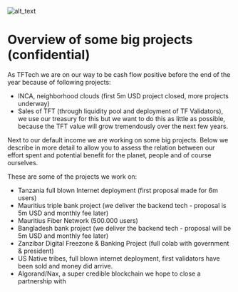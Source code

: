 ![alt_text](../img/connected_world.png "image_tooltip")



# Overview of some big projects (confidential)

As TFTech we are on our way to be cash flow positive before the end of the year because of following projects:



* INCA, neighborhood clouds (first 5m USD project closed, more projects underway)
* Sales of TFT (through liquidity pool and deployment of TF Validators), we use our treasury for this but we want to do this as little as possible, because the TFT value will grow tremendously over the next few years.

Next to our default income we are working on some big projects.  Below we describe in more detail to allow you to assess the relation between our effort spent and potential benefit for the planet, people and of course ourselves.  

These are some of the projects we work on:



* Tanzania full blown Internet deployment (first proposal made for 6m users)
* Mauritius triple bank project (we deliver the backend tech - proposal is 5m USD and monthly fee later)
* Mauritius Fiber Network (500.000 users)
* Bangladesh bank project (we deliver the backend tech - proposal will be 5m USD and monthly fee later)
* Zanzibar Digital Freezone & Banking Project (full colab with government & president)
* US Native tribes, full blown internet deployment, first validators have been sold and money did arrive.
* Algorand/Nax, a super credible blockchain we hope to close a partnership with









